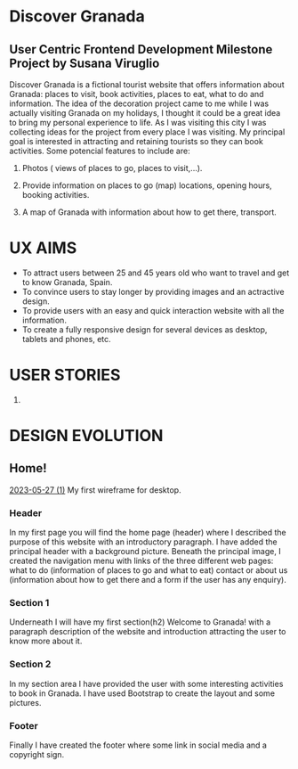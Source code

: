 # Discover Granada
## User Centric Frontend Development Milestone Project by Susana Viruglio

Discover Granada is a fictional tourist website that offers information about Granada: places to visit, book activities, places to eat, what to do and information. The idea of the decoration project came to me while I was actually visiting Granada on my holidays, I thought it could be a great idea to bring my personal experience to life. As I was visiting this city I was collecting ideas for the project from every place I was visiting.
My principal goal is interested in attracting and retaining tourists so they can book activities. 
Some potencial features to include are:
1. Photos ( views of places to go, places to visit,...).

2. Provide information on places to go (map) locations, opening hours, booking activities.

3. A map of Granada with information about how to get there, transport. 


# UX AIMS

* To attract users between 25 and 45 years old who want to travel and get to know Granada, Spain.
* To convince users to stay longer by providing images and an actractive design.
* To provide users with an easy and quick interaction website with all the information.
* To create a fully responsive design for several devices as desktop, tablets and phones, etc.

# USER STORIES

1. 

# DESIGN EVOLUTION

## Home!
[2023-05-27 (1)](https://github.com/susanaviruglio/Milestone-project-1/assets/127688431/f99842a6-7dc5-496d-aa94-5acefee3101d)
My first wireframe for desktop.

### Header
In my first page you will find the home page (header) where I described the purpose of this website with an introductory paragraph. I have added the principal header with a background picture. Beneath the principal image, I created the navigation menu with links of the three different web pages: what to do (information of places to go and what to eat) contact or about us (information about how to get there and a form if the user has any enquiry).
### Section 1
Underneath I will have my first section(h2) Welcome to Granada! with a paragraph description of the website and introduction attracting the user to know more about it.

### Section 2
In my section area I have provided the user with some interesting activities to book in Granada. I have used Bootstrap to create the layout and some pictures.

### Footer
Finally I have created the footer where some link in social media and  a copyright sign.

